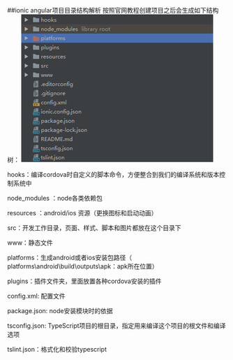 ##ionic angular项目目录结构解析
按照官网教程创建项目之后会生成如下结构树：
![](/assets/824378-20170703130858128-1400330430.png)

hooks：编译cordova时自定义的脚本命令，方便整合到我们的编译系统和版本控制系统中

node_modules ：node各类依赖包

resources ：android/ios 资源（更换图标和启动动画）

src：开发工作目录，页面、样式、脚本和图片都放在这个目录下

www：静态文件

platforms：生成android或者ios安装包路径（ platforms\android\build\outputs\apk：apk所在位置）

plugins：插件文件夹，里面放置各种cordova安装的插件

config.xml: 配置文件

package.json: node安装模块时的依据

tsconfig.json: TypeScript项目的根目录，指定用来编译这个项目的根文件和编译选项

tslint.json：格式化和校验typescript

